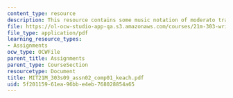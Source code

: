 ```yaml
---
content_type: resource
description: This resource contains some music notation of moderato tranquillamente.
file: https://ol-ocw-studio-app-qa.s3.amazonaws.com/courses/21m-303-writing-in-tonal-forms-i-spring-2009/5f20115961ea96bbe4eb768028854a65_MIT21M_303s09_assn02_comp01_keach.pdf
file_type: application/pdf
learning_resource_types:
- Assignments
ocw_type: OCWFile
parent_title: Assignments
parent_type: CourseSection
resourcetype: Document
title: MIT21M_303s09_assn02_comp01_keach.pdf
uid: 5f201159-61ea-96bb-e4eb-768028854a65
---
```

